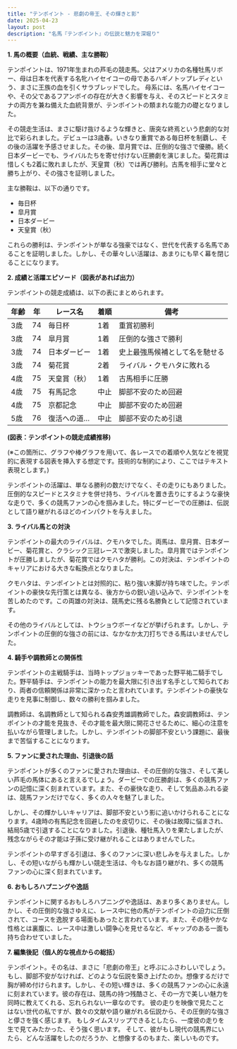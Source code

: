 ```yaml
---
title: "テンポイント - 悲劇の帝王、その輝きと影"
date: 2025-04-23
layout: post
description: "名馬『テンポイント』の伝説と魅力を深堀り"
---
```


**1. 馬の概要（血統、戦績、主な勝鞍）**

テンポイントは、1971年生まれの芦毛の競走馬。父はアメリカの名種牡馬リボー、母は日本を代表する名牝ハイセイコーの母であるハギノトップレディという、まさに王族の血を引くサラブレッドでした。  母系には、名馬ハイセイコーや、その父であるフアンボイの存在が大きく影響を与え、そのスピードとスタミナの両方を兼ね備えた血統背景が、テンポイントの類まれな能力の礎となりました。

その競走生活は、まさに駆け抜けるような輝きと、唐突な終焉という悲劇的な対比で彩られました。デビューは3歳春。いきなり重賞である毎日杯を制覇し、その後の活躍を予感させました。その後、皐月賞では、圧倒的な強さで優勝。続く日本ダービーでも、ライバルたちを寄せ付けない圧勝劇を演じました。菊花賞は惜しくも2着に敗れましたが、天皇賞（秋）では再び勝利。古馬を相手に堂々と勝ち上がり、その強さを証明しました。

主な勝鞍は、以下の通りです。

* 毎日杯
* 皐月賞
* 日本ダービー
* 天皇賞（秋）

これらの勝利は、テンポイントが単なる強豪ではなく、世代を代表する名馬であることを証明しました。しかし、その華々しい活躍は、あまりにも早く幕を閉じることになります。


**2. 成績と活躍エピソード（図表があれば出力）**

テンポイントの競走成績は、以下の表にまとめられます。

| 年齢 | 年 | レース名          | 着順 | 備考                                   |
|-----|---|-------------------|-----|----------------------------------------|
| 3歳 | 74 | 毎日杯            | 1着 | 重賞初勝利                              |
| 3歳 | 74 | 皐月賞            | 1着 | 圧倒的な強さで勝利                     |
| 3歳 | 74 | 日本ダービー        | 1着 | 史上最強馬候補として名を馳せる              |
| 3歳 | 74 | 菊花賞            | 2着 | ライバル・クモハタに敗れる               |
| 4歳 | 75 | 天皇賞（秋）      | 1着 | 古馬相手に圧勝                         |
| 4歳 | 75 | 有馬記念          | 中止 | 脚部不安のため回避                       |
| 4歳 | 75 | 京都記念          | 中止 | 脚部不安のため回避                       |
| 5歳 | 76 | 復活への道…       | 中止 | 脚部不安のため引退                     |


**(図表：テンポイントの競走成績推移)**

(※この箇所に、グラフや棒グラフを用いて、各レースでの着順や人気などを視覚的に表現する図表を挿入する想定です。技術的な制約により、ここではテキスト表現とします。)


テンポイントの活躍は、単なる勝利の数だけでなく、その走りにもありました。圧倒的なスピードとスタミナを併せ持ち、ライバルを置き去りにするような豪快な走りで、多くの競馬ファンの心を掴みました。特にダービーでの圧勝は、伝説として語り継がれるほどのインパクトを与えました。


**3. ライバル馬との対決**

テンポイントの最大のライバルは、クモハタでした。両馬は、皐月賞、日本ダービー、菊花賞と、クラシック三冠レースで激突しました。皐月賞ではテンポイントが圧勝しましたが、菊花賞ではクモハタが勝利。この対決は、テンポイントのキャリアにおける大きな転換点となりました。


クモハタは、テンポイントとは対照的に、粘り強い末脚が持ち味でした。テンポイントの豪快な先行策とは異なる、後方からの鋭い追い込みで、テンポイントを苦しめたのです。この両雄の対決は、競馬史に残る名勝負として記憶されています。


その他のライバルとしては、トウショウボーイなどが挙げられます。しかし、テンポイントの圧倒的な強さの前には、なかなか太刀打ちできる馬はいませんでした。


**4. 騎手や調教師との関係性**

テンポイントの主戦騎手は、当時トップジョッキーであった野平祐二騎手でした。野平騎手は、テンポイントの能力を最大限に引き出す名手として知られており、両者の信頼関係は非常に深かったと言われています。テンポイントの豪快な走りを見事に制御し、数々の勝利を掴みました。


調教師は、名調教師として知られる森安秀雄調教師でした。森安調教師は、テンポイントの才能を見抜き、その才能を最大限に開花させるために、細心の注意を払いながら管理しました。しかし、テンポイントの脚部不安という課題に、最後まで苦悩することになります。


**5. ファンに愛された理由、引退後の話**

テンポイントが多くのファンに愛された理由は、その圧倒的な強さ、そして美しい芦毛の馬体にあると言えるでしょう。ダービーでの圧勝劇は、多くの競馬ファンの記憶に深く刻まれています。また、その豪快な走り、そして気品あふれる姿は、競馬ファンだけでなく、多くの人々を魅了しました。


しかし、その輝かしいキャリアは、脚部不安という影に追いかけられることになります。4歳時の有馬記念を回避したのを皮切りに、その後は故障に悩まされ、結局5歳で引退することになりました。引退後、種牡馬入りを果たしましたが、残念ながらその才能は子孫に受け継がれることはありませんでした。


テンポイントの早すぎる引退は、多くのファンに深い悲しみを与えました。しかし、その短いながらも輝かしい競走生活は、今もなお語り継がれ、多くの競馬ファンの心に深く刻まれています。


**6. おもしろハプニングや逸話**

テンポイントに関するおもしろハプニングや逸話は、あまり多くありません。しかし、その圧倒的な強さゆえに、レース中に他の馬がテンポイントの迫力に圧倒されて、コースを逸脱する場面もあったと言われています。また、その穏やかな性格とは裏腹に、レース中は激しい闘争心を見せるなど、ギャップのある一面も持ち合わせていました。


**7. 編集後記（個人的な視点からの総括）**

テンポイント。その名は、まさに「悲劇の帝王」と呼ぶにふさわしいでしょう。もし、脚部不安がなければ、どのような伝説を築き上げたのか。想像するだけで胸が締め付けられます。しかし、その短い輝きは、多くの競馬ファンの心に永遠に刻まれています。彼の存在は、競馬の持つ残酷さと、その一方で美しい魅力を同時に教えてくれる、忘れられない一章なのです。  彼の走りを映像で見たことはない世代の私ですが、数々の文献や語り継がれる伝説から、その圧倒的な強さと儚さを強く感じます。  もしタイムスリップできるとしたら、一度彼の走りを生で見てみたかった、そう強く思います。  そして、彼がもし現代の競馬界にいたら、どんな活躍をしたのだろうか、と想像するのもまた、楽しいものです。
